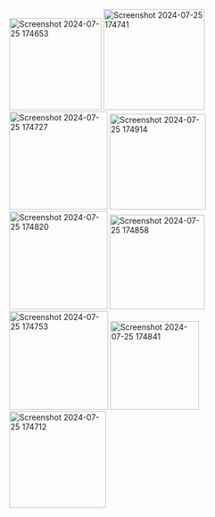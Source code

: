 
<img width="165" alt="Screenshot 2024-07-25 174653" src="https://github.com/user-attachments/assets/54e1dd5a-be22-432d-a3b6-971ce978c6b8">
<img width="181" alt="Screenshot 2024-07-25 174741" src="https://github.com/user-attachments/assets/a8c23eca-46df-4436-8fd9-d518537fe347">
<img width="176" alt="Screenshot 2024-07-25 174727" src="https://github.com/user-attachments/assets/a7b7e11e-481a-4338-98ee-2f74ca303dc6">
<img width="172" alt="Screenshot 2024-07-25 174914" src="https://github.com/user-attachments/assets/dee30fdd-5376-43b7-9330-27671c9d7e0c">
<img width="176" alt="Screenshot 2024-07-25 174820" src="https://github.com/user-attachments/assets/68c29cd3-f8fc-42ed-a033-c19fd2bcbaf0">
<img width="170" alt="Screenshot 2024-07-25 174858" src="https://github.com/user-attachments/assets/66c09468-3ec6-478e-be10-cab4bbd3ed93">
<img width="177" alt="Screenshot 2024-07-25 174753" src="https://github.com/user-attachments/assets/130a918d-8a58-41c4-a230-abd7caff785b">
<img width="159" alt="Screenshot 2024-07-25 174841" src="https://github.com/user-attachments/assets/e2511325-6c34-4e02-8e73-3b02be601e32">
<img width="173" alt="Screenshot 2024-07-25 174712" src="https://github.com/user-attachments/assets/475a4bf4-9ee8-44eb-ae20-8158916efa35">
